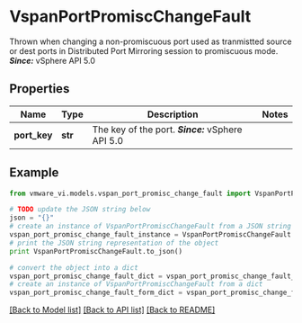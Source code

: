 # VspanPortPromiscChangeFault

Thrown when changing a non-promiscuous port used as tranmistted source or dest ports in Distributed Port Mirroring session to promiscuous mode.  ***Since:*** vSphere API 5.0 

## Properties
Name | Type | Description | Notes
------------ | ------------- | ------------- | -------------
**port_key** | **str** | The key of the port.  ***Since:*** vSphere API 5.0  | 

## Example

```python
from vmware_vi.models.vspan_port_promisc_change_fault import VspanPortPromiscChangeFault

# TODO update the JSON string below
json = "{}"
# create an instance of VspanPortPromiscChangeFault from a JSON string
vspan_port_promisc_change_fault_instance = VspanPortPromiscChangeFault.from_json(json)
# print the JSON string representation of the object
print VspanPortPromiscChangeFault.to_json()

# convert the object into a dict
vspan_port_promisc_change_fault_dict = vspan_port_promisc_change_fault_instance.to_dict()
# create an instance of VspanPortPromiscChangeFault from a dict
vspan_port_promisc_change_fault_form_dict = vspan_port_promisc_change_fault.from_dict(vspan_port_promisc_change_fault_dict)
```
[[Back to Model list]](../README.md#documentation-for-models) [[Back to API list]](../README.md#documentation-for-api-endpoints) [[Back to README]](../README.md)


